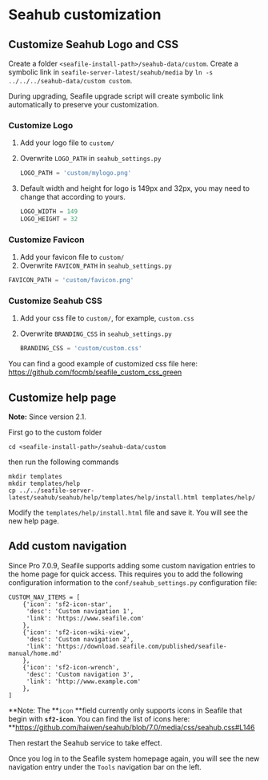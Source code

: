 # Seahub customization

## Customize Seahub Logo and CSS

Create a folder `<seafile-install-path>/seahub-data/custom`. Create a symbolic link in `seafile-server-latest/seahub/media` by `ln -s ../../../seahub-data/custom custom`.

During upgrading, Seafile upgrade script will create symbolic link automatically to preserve your customization.

### Customize Logo

1. Add your logo file to `custom/`
2. Overwrite `LOGO_PATH` in `seahub_settings.py`

   ```python
   LOGO_PATH = 'custom/mylogo.png'

   ```

3. Default width and height for logo is 149px and 32px, you may need to change that according to yours.

   ```python
   LOGO_WIDTH = 149
   LOGO_HEIGHT = 32

   ```

### Customize Favicon

1. Add your favicon file to `custom/`
2. Overwrite `FAVICON_PATH` in `seahub_settings.py`

```python
FAVICON_PATH = 'custom/favicon.png'

```

### Customize Seahub CSS

1. Add your css file to `custom/`, for example, `custom.css`
2. Overwrite `BRANDING_CSS` in `seahub_settings.py`

   ```python
   BRANDING_CSS = 'custom/custom.css'

   ```

You can find a good example of customized css file here: <https://github.com/focmb/seafile_custom_css_green>

## Customize help page

**Note:** Since version 2.1.

First go to the custom folder

```
cd <seafile-install-path>/seahub-data/custom

```

then run the following commands

```
mkdir templates
mkdir templates/help
cp ../../seafile-server-latest/seahub/seahub/help/templates/help/install.html templates/help/

```

Modify the `templates/help/install.html` file and save it. You will see the new help page.

## Add custom navigation

Since Pro 7.0.9, Seafile supports adding some custom navigation entries to the home page for quick access. This requires you to add the following configuration information to the `conf/seahub_settings.py` configuration file:

```
CUSTOM_NAV_ITEMS = [
    {'icon': 'sf2-icon-star',
     'desc': 'Custom navigation 1',
     'link': 'https://www.seafile.com'
    },
    {'icon': 'sf2-icon-wiki-view',
     'desc': 'Custom navigation 2',
     'link': 'https://download.seafile.com/published/seafile-manual/home.md'
    },
    {'icon': 'sf2-icon-wrench',
     'desc': 'Custom navigation 3',
     'link': 'http://www.example.com'
    },
]

```

**Note: The **`icon` **field currently only supports icons in Seafile that begin with **`sf2-icon`**. You can find the list of icons here: **<https://github.com/haiwen/seahub/blob/7.0/media/css/seahub.css#L146>

Then restart the Seahub service to take effect.

Once you log in to the Seafile system homepage again, you will see the new navigation entry under the `Tools` navigation bar on the left.
